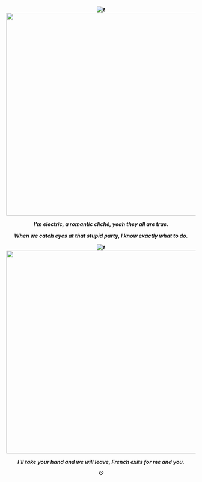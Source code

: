 
<h5 align="center">
  
  <br><br><br>
![t](https://file.garden/ZhsR7eku-2VN9ST7/timebombed.gif)
<img src="/Tumblr_l_897904815810441.gif?raw=true" width="540">

<p align="center"> I'm electric, a romantic cliché, yeah they all are true. 
<p align="center"> When we catch eyes at that stupid party, I know exactly what to do.

![t](https://file.garden/ZhsR7eku-2VN9ST7/timebombdance2.gif)
<img src="/Tumblr_l_89.gif?raw=true" width="540">
<p align="center"> I'll take your hand and we will leave, French exits for me and you.

<p align="center"> ♡
